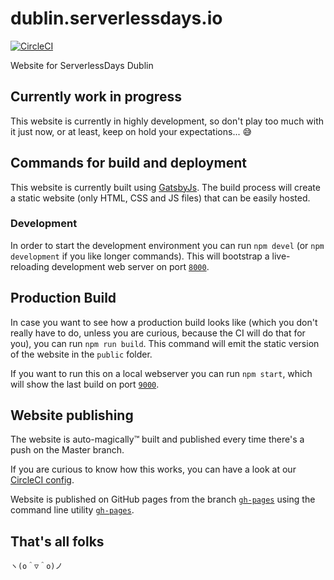 # dublin.serverlessdays.io

[![CircleCI](https://circleci.com/gh/serverlessdays-dublin/dublin.serverlessdays.io.svg?style=shield)](https://circleci.com/gh/serverlessdays-dublin/dublin.serverlessdays.io)

Website for ServerlessDays Dublin


## Currently work in progress

This website is currently in highly development, so don't play too much with it just now, or at least, keep on hold your expectations... 😅


## Commands for build and deployment

This website is currently built using [GatsbyJs](https://www.gatsbyjs.org).
The build process will create a static website (only HTML, CSS and JS files) that can be easily hosted.

### Development

In order to start the development environment you can run `npm devel` (or `npm development` if you like longer commands). This will bootstrap a live-reloading development web server on port [`8000`](http://localhost:8000/).


## Production Build

In case you want to see how a production build looks like (which you don't really have to do, unless you are curious, because the CI will do that for you), you can run `npm run build`. This command will emit the static version of the website in the `public` folder.

If you want to run this on a local webserver you can run `npm start`, which will show the last build on port [`9000`](http://localhost:9000/).


## Website publishing

The website is auto-magically™️ built and published every time there's a push on the Master branch.

If you are curious to know how this works, you can have a look at our [CircleCI config](/.circleci/config.yml).

Website is published on GitHub pages from the branch [`gh-pages`](https://github.com/serverlessdays-dublin/dublin.serverlessdays.io/tree/gh-pages) using the command line utility [`gh-pages`](http://npm.im/gh-pages).


## That's all folks

```
ヽ(o＾▽＾o)ノ
```

